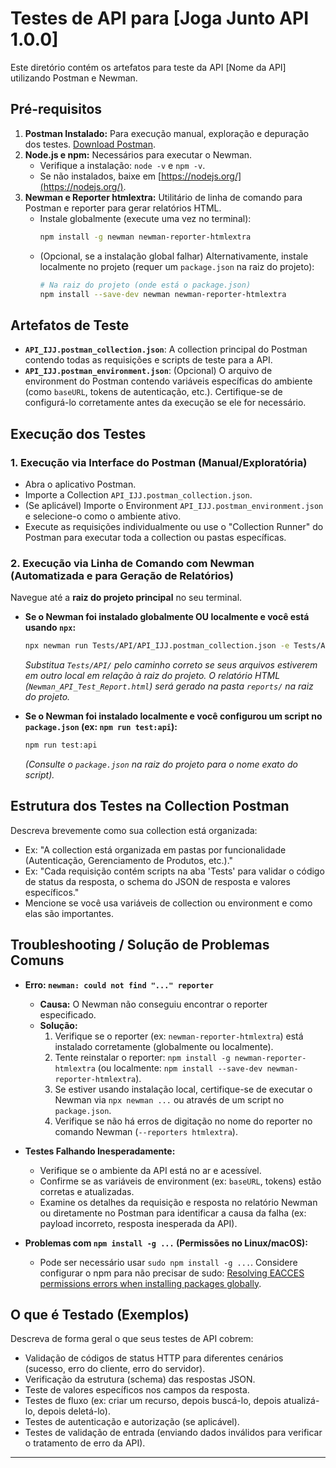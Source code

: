 # Testes de API para [Joga Junto API 1.0.0]

Este diretório contém os artefatos para teste da API [Nome da API] utilizando Postman e Newman.

## Pré-requisitos

1.  **Postman Instalado:** Para execução manual, exploração e depuração dos testes. [Download Postman](https://www.postman.com/downloads/).
2.  **Node.js e npm:** Necessários para executar o Newman.
    -   Verifique a instalação: `node -v` e `npm -v`.
    -   Se não instalados, baixe em [https://nodejs.org/](https://nodejs.org/).
3.  **Newman e Reporter htmlextra:** Utilitário de linha de comando para Postman e reporter para gerar relatórios HTML.
    -   Instale globalmente (execute uma vez no terminal):
        ```bash
        npm install -g newman newman-reporter-htmlextra
        ```
    -   (Opcional, se a instalação global falhar) Alternativamente, instale localmente no projeto (requer um `package.json` na raiz do projeto):
        ```bash
        # Na raiz do projeto (onde está o package.json)
        npm install --save-dev newman newman-reporter-htmlextra
        ```

## Artefatos de Teste

-   **`API_IJJ.postman_collection.json`**: A collection principal do Postman contendo todas as requisições e scripts de teste para a API.
-   **`API_IJJ.postman_environment.json`**: (Opcional) O arquivo de environment do Postman contendo variáveis específicas do ambiente (como `baseURL`, tokens de autenticação, etc.). Certifique-se de configurá-lo corretamente antes da execução se ele for necessário.

## Execução dos Testes

### 1. Execução via Interface do Postman (Manual/Exploratória)

-   Abra o aplicativo Postman.
-   Importe a Collection `API_IJJ.postman_collection.json`.
-   (Se aplicável) Importe o Environment `API_IJJ.postman_environment.json` e selecione-o como o ambiente ativo.
-   Execute as requisições individualmente ou use o "Collection Runner" do Postman para executar toda a collection ou pastas específicas.

### 2. Execução via Linha de Comando com Newman (Automatizada e para Geração de Relatórios)

Navegue até a **raiz do projeto principal** no seu terminal.

-   **Se o Newman foi instalado globalmente OU localmente e você está usando `npx`:**
    ```bash
    npx newman run Tests/API/API_IJJ.postman_collection.json -e Tests/API/API_IJJ.postman_environment.json --reporters htmlextra --reporter-htmlextra-export reports/Newman_API_Test_Report.html
    ```
    *Substitua `Tests/API/` pelo caminho correto se seus arquivos estiverem em outro local em relação à raiz do projeto.*
    *O relatório HTML (`Newman_API_Test_Report.html`) será gerado na pasta `reports/` na raiz do projeto.*

-   **Se o Newman foi instalado localmente e você configurou um script no `package.json` (ex: `npm run test:api`):**
    ```bash
    npm run test:api
    ```
    *(Consulte o `package.json` na raiz do projeto para o nome exato do script).*

## Estrutura dos Testes na Collection Postman

Descreva brevemente como sua collection está organizada:
-   Ex: "A collection está organizada em pastas por funcionalidade (Autenticação, Gerenciamento de Produtos, etc.)."
-   Ex: "Cada requisição contém scripts na aba 'Tests' para validar o código de status da resposta, o schema do JSON de resposta e valores específicos."
-   Mencione se você usa variáveis de collection ou environment e como elas são importantes.

## Troubleshooting / Solução de Problemas Comuns

-   **Erro: `newman: could not find "..." reporter`**
    -   **Causa:** O Newman não conseguiu encontrar o reporter especificado.
    -   **Solução:**
        1.  Verifique se o reporter (ex: `newman-reporter-htmlextra`) está instalado corretamente (globalmente ou localmente).
        2.  Tente reinstalar o reporter: `npm install -g newman-reporter-htmlextra` (ou localmente: `npm install --save-dev newman-reporter-htmlextra`).
        3.  Se estiver usando instalação local, certifique-se de executar o Newman via `npx newman ...` ou através de um script no `package.json`.
        4.  Verifique se não há erros de digitação no nome do reporter no comando Newman (`--reporters htmlextra`).

-   **Testes Falhando Inesperadamente:**
    -   Verifique se o ambiente da API está no ar e acessível.
    -   Confirme se as variáveis de environment (ex: `baseURL`, tokens) estão corretas e atualizadas.
    -   Examine os detalhes da requisição e resposta no relatório Newman ou diretamente no Postman para identificar a causa da falha (ex: payload incorreto, resposta inesperada da API).

-   **Problemas com `npm install -g ...` (Permissões no Linux/macOS):**
    -   Pode ser necessário usar `sudo npm install -g ...`. Considere configurar o npm para não precisar de sudo: [Resolving EACCES permissions errors when installing packages globally](https://docs.npmjs.com/resolving-eacces-permissions-errors-when-installing-packages-globally).

## O que é Testado (Exemplos)

Descreva de forma geral o que seus testes de API cobrem:
-   Validação de códigos de status HTTP para diferentes cenários (sucesso, erro do cliente, erro do servidor).
-   Verificação da estrutura (schema) das respostas JSON.
-   Teste de valores específicos nos campos da resposta.
-   Testes de fluxo (ex: criar um recurso, depois buscá-lo, depois atualizá-lo, depois deletá-lo).
-   Testes de autenticação e autorização (se aplicável).
-   Testes de validação de entrada (enviando dados inválidos para verificar o tratamento de erro da API).

---
